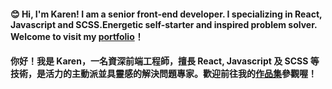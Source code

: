 #### 😊 Hi, I'm Karen! I am a senior front-end developer. I specializing in React, Javascript and SCSS.Energetic self-starter and inspired problem solver. Welcome to visit my [portfolio](https://lthong.github.io/react-web-projects)！

#### 你好！我是 Karen，一名資深前端工程師，擅長 React, Javascript 及 SCSS 等技術，是活力的主動派並具靈感的解決問題專家。歡迎前往我的[作品集](https://lthong.github.io/react-web-projects)參觀喔！



<!--
**lthong/lthong** is a ✨ _special_ ✨ repository because its `README.md` (this file) appears on your GitHub profile.

Here are some ideas to get you started:

- 🔭 I’m currently working on ...
- 🌱 I’m currently learning ...
- 👯 I’m looking to collaborate on ...
- 🤔 I’m looking for help with ...
- 💬 Ask me about ...
- 📫 How to reach me: ...
- 😄 Pronouns: ...
- ⚡ Fun fact: ...
-->
